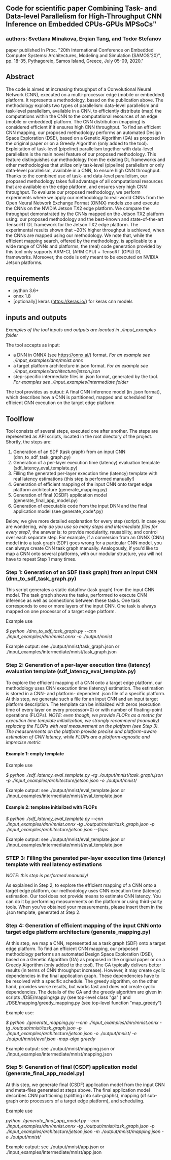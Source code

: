 ## Code for scientific paper Combining Task- and Data-level Parallelism for High-Throughput CNN Inference on Embedded CPUs-GPUs MPSoCs"
### authors: Svetlana Minakova, Erqian Tang, and Todor Stefanov
paper published In Proc. "20th International Conference on Embedded Computer Systems: Architectures, Modeling and Simulation (SAMOS'20)", pp. 18-35, Pythagoreio, Samos Island, Greece, July 05-09, 2020."



## Abstract
The code is aimed at increasing throughput of a Convolutional Neural Network (CNN), executed on a multi-processor edge (mobile or embedded) platform.
It represents a methodology, based on the publication above. The methodology exploits two types of 
parallelism: data-level parallelism and task-level parallelism, available in a CNN, to efficiently 
distribute (map) the computations within the CNN to the computational resources of an edge (mobile or embedded) platform.
The CNN distribution (mapping) is considered efficient if it ensures high CNN throughput. 
To find an efficient CNN mapping, our proposed methodology performs an automated Design Space Exploration (DSE), 
based on a Genetic Algorithm (GA) as proposed in the original paper or on a Greedy Algorithm (only added to the tool).
Exploitation of task-level (pipeline) parallelism together with data-level parallelism is the main novel feature of our proposed methodology.
This feature distinguishes our methodology from the existing DL frameworks and other methodologies 
that utilize only task-level (pipeline) parallelism or only data-level parallelism, available in a CNN, to ensure high CNN throughput. 
Thanks to the combined use of task- and data-level parallelism, our proposed methodology takes 
full advantage of all computational resources that are available on the edge platform, 
and ensures very high CNN throughput. To evaluate our proposed methodology, we perform experiments 
where we apply our methodology to real-world CNNs from the Open Neural Network Exchange Format (ONNX)
models zoo and execute the CNNs on the NVIDIA Jetson TX2 edge platform. 
We compare the throughput demonstrated by the CNNs mapped on the Jetson TX2 platform using:
our proposed methodology and the best-known and state-of-the-art TensorRT DL framework for the Jetson TX2 edge platform. 
The experimental results shown that ~20% higher throughput is achieved, when the CNNs are mapped using our methodology. 
We note  that, while the efficient mapping search, offered by the methodology, is applicable to a wide range of CNNs and platforms, the (real) code generation provided by this tool only supports ARM-CL (ARM CPU) + TensoRT (GPU) DL frameworks. Moreover, the code is only meant to be executed on NVIDIA Jetson platforms.


## requirements
* python 3.6+
* onnx 1.8
* [optionally] keras (https://keras.io/) for keras cnn models

## inputs and outputs
*Examples of the tool inputs and outputs are located in ./input_examples folder*

The tool accepts as input:
* a DNN in ONNX (see https://onnx.ai/) format. *For an example see ./input_examples/dnn/mnist.onnx*
* a target platform architecture in json format. *For an example see ./input_examples/architecture/jetson.json*
* step-specific intermediate files in .json format, generated by the tool. *For examples see ./input_examples/intermediate folder*

The tool provides as output:
A final CNN inference model (in .json format), which describes how a CNN is partitioned,
mapped and scheduled for efficient CNN execution on the target edge platform.


## Toolflow

Tool consists of several steps, executed one after another. 
The steps are represented as API scripts, located in the root directory of the project.
Shortly, the steps are:
1) Generation of an SDF (task graph) from an input CNN (dnn_to_sdf_task_graph.py)
2) Generation of a per-layer execution time (latency) evaluation template (sdf_latency_eval_template.py)
3) Filling the generated per-layer execution time (latency) template with real latency estimations (this step is performed manually!)
4) Generation of efficient mapping of the input CNN onto target edge platform architecture (generate_mapping.py)
5) Generation of final (CSDF) application model (generate_final_app_model.py)
6) Generation of executable code from the input DNN and the final application model (see generate_code*.py)

Below, we give more detailed explanation for every step (script). In case you are wondering,
*why do you use so many steps and intermediate files for every step?*, the answer is: 
to provide modularity, reusability, and  control over each separate step. For example, if a conversion 
from an ONNX (CNN) model into a task graph (SDF) goes wrong for a particular CNN model, you can always create 
CNN task graph manually. Analogously, if you'd like to map a CNN onto several platforms, 
with our modular structure, you will not have to repeat Step 1 many times.

### Step 1: Generation of an SDF (task graph) from an input CNN (dnn_to_sdf_task_graph.py)

This script generates a static dataflow (task graph) from the input CNN model. 
The task graph shows the tasks, performed to execute CNN inference as well as connections between these tasks.
One task corresponds to one or more layers of the input CNN. One task is always mapped on one processor of a target edge platform.

Example use

*$ python ./dnn_to_sdf_task_graph.py --cnn ./input_examples/dnn/mnist.onnx -o ./output/mnist*

Example output: see ./output/mnist/task_graph.json or ./input_examples/intermediate/mnist/task_graph.json

### Step 2: Generation of a per-layer execution time (latency) evaluation template (sdf_latency_eval_template.py)
To explore the efficient mapping of a CNN onto a target edge platform, our methodology uses CNN 
execution time (latency) estimation. The estimation is stored in a CNN- and platform- dependent .json file 
of a specific platform. At this step, we generate such a file for an input CNN and an input target platform description.
The template can be initialized with zeros (execution time of every layer on every processor=0) or with 
number of floating-point operations (FLOPs).
*NOTE: even though, we provide FLOPs as a metric for execution time template initialization, we strongly 
recommend (manually) replacing the FLOPs with real measurement on the platform (see Step 3).
The measurements on the platform provide precise and platform-aware estimation of CNN latency, while 
FLOPs are a platform-agnostic and imprecise metric*

#### Example 1: empty template
Example use

*$ python ./sdf_latency_eval_template.py -tg ./output/mnist/task_graph.json -p ./input_examples/architecture/jetson.json -o ./output/mnist/*

Example output: see ./output/mnist/eval_template.json or ./input_examples/intermediate/mnist/eval_template.json


#### Example 2: template initialized with FLOPs

*$ python ./sdf_latency_eval_template.py --cnn ./input_examples/dnn/mnist.onnx -tg ./output/mnist/task_graph.json -p ./input_examples/architecture/jetson.json --flops*

Example output: see ./output/mnist/eval_template.json or ./input_examples/intermediate/mnist/eval_template.json

### STEP 3: Filling the generated per-layer execution time (latency) template with real latency estimations
*NOTE: this step is performed manually!*

As explained in Step 2, to explore the efficient mapping of a CNN onto a target edge platform, our methodology uses CNN 
execution time (latency) estimation. Our tool does not provide means to estimate CNN latency. You can do it by performing
measurements on the platform or using third-party tools. When you've obtained your measurements, please insert them 
in the .json template, generated at Step 2.

### Step 4: Generation of efficient mapping of the input CNN onto target edge platform architecture (generate_mapping.py)

At this step, we map a CNN, represented as a task graph (SDF) onto a target edge platform. 
To find an efficient CNN mapping, our proposed methodology performs an automated Design Space Exploration (DSE), 
based on a Genetic Algorithm (GA) as proposed in the original paper or on a Greedy Algorithm (only added to the tool).
The GA typically delivers better results (in terms of CNN throughput increase). However, 
it may create cyclic dependencies in the final application graph. These dependencies have to be resolved with 
a specific schedule. The greedy algorithm, on the other hand, provides worse results, but works fast 
and does not create cyclic dependencies. The details of the GA and the greedy algorithm are given in scripts
./DSE/mapping/ga.py (see top-level class "ga" ) and ./DSE/mapping/greedy_mapping.py (see top-level function "map_greedy") 

Example use:

*$ python ./generate_mapping.py --cnn ./input_examples/dnn/mnist.onnx -tg ./output/mnist/task_graph.json -p ./input_examples/architecture/jetson.json -o ./output/mnist/ -e ./output/mnist/eval.json -map-algo greedy*

Example output: see ./output/mnist/mapping.json or ./input_examples/intermediate/mnist/mapping.json

### Step 5: Generation of final (CSDF) application model (generate_final_app_model.py)

At this step, we generate final (CSDF) application model from the input CNN and meta-files generated at 
steps above. The final application model describes CNN partitioning (splitting into sub-graphs), 
mapping (of sub-graph onto processors of a target edge platform), and scheduling.

Example use

*python ./generate_final_app_model.py --cnn ./input_examples/dnn/mnist.onnx -tg ./output/mnist/task_graph.json -p ./input_examples/architecture/jetson.json -m ./output/mnist/mapping.json -o ./output/mnist/*

Example output: see ./output/mnist/app.json or ./input_examples/intermediate/mnist/app.json

















